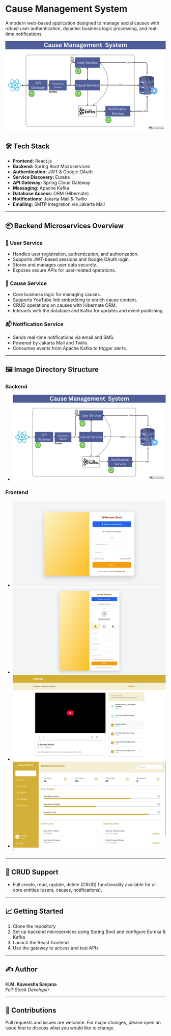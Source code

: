 # Cause Management System

A modern web-based application designed to manage social causes with robust user authentication, dynamic business logic processing, and real-time notifications.

![System Diagram](img/cms_backend_visual_digram.png)

## 🛠️ Tech Stack

- **Frontend:** React.js
- **Backend:** Spring Boot Microservices
- **Authentication:** JWT & Google OAuth
- **Service Discovery:** Eureka
- **API Gateway:** Spring Cloud Gateway
- **Messaging:** Apache Kafka
- **Database Access:** ORM (Hibernate)
- **Notifications:** Jakarta Mail & Twilio
- **Emailing:** SMTP integration via Jakarta Mail

---

## 📦 Backend Microservices Overview

### 🔐 User Service
- Handles user registration, authentication, and authorization.
- Supports JWT-based sessions and Google OAuth login.
- Stores and manages user data securely.
- Exposes secure APIs for user-related operations.

### 📣 Cause Service
- Core business logic for managing causes.
- Supports YouTube link embedding to enrich cause content.
- CRUD operations on causes with Hibernate ORM.
- Interacts with the database and Kafka for updates and event publishing.

### 📬 Notification Service
- Sends real-time notifications via email and SMS.
- Powered by Jakarta Mail and Twilio.
- Consumes events from Apache Kafka to trigger alerts.

---

## 🖼️ Image Directory Structure

### Backend
- ![System architecture diagram](img/cms_backend_visual_digram.png)

### Frontend
- ![Login](img/login.png)
- ![Signup page](img/register.png)
- ![Cause-related UI](img/cauase.png)
- ![Teacher UI visuals](img/teacherDashboard.png)`

---

## 🔄 CRUD Support
- Full create, read, update, delete (CRUD) functionality available for all core entities (users, causes, notifications).

---

## 📈 Getting Started

1. Clone the repository
2. Set up backend microservices using Spring Boot and configure Eureka & Kafka
3. Launch the React frontend
4. Use the gateway to access and test APIs

---

## ✍️ Author
**H.M. Kaveesha Sanjana**  
*Full-Stack Developer*

---

## 📩 Contributions
Pull requests and issues are welcome. For major changes, please open an issue first to discuss what you would like to change.

